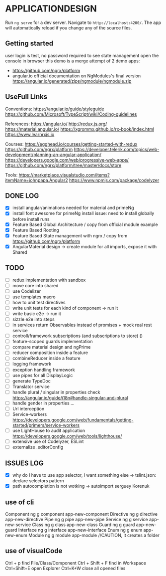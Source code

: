 # APPLICATIONDESIGN

Run `ng serve` for a dev server. Navigate to `http://localhost:4200/`. The app will automatically reload if you change any of the source files.

## Getting started
user login is test, no password required
to see state management open the console in browser
this demo is a merge attempt of 2 demo apps:
- https://github.com/ngrx/platform
- angular.io official documentation on NgModules's final version
https://angular.io/generated/zips/ngmodule/ngmodule.zip


## UseFull Links
Conventions:
https://angular.io/guide/styleguide
https://github.com/Microsoft/TypeScript/wiki/Coding-guidelines

References:
https://angular.io/
http://redux.js.org/
https://material.angular.io/
https://xgrommx.github.io/rx-book/index.html
https://www.learnrxjs.io

Courses:
https://egghead.io/courses/getting-started-with-redux
https://github.com/ngrx/platform
https://developer.telerik.com/topics/web-development/planning-an-angular-application/
https://developers.google.com/web/progressive-web-apps/
https://github.com/ngrx/platform/tree/master/docs/store

Tools:
https://marketplace.visualstudio.com/items?itemName=johnpapa.Angular2
https://www.npmjs.com/package/codelyzer

## DONE LOG

- [x] install angular/animations needed for material and primeNg
- [x] install font awesome for primeNg install issue: need to install globally before install runs
- [x] Feature Based Global Architecture / copy from official module example
- [x] Feature Based Rooting
- [x] Feature Based State management with ngrx / copy from https://github.com/ngrx/platform
- [x] AngularMaterial design -> create module for all imports, expose it with Shared

## TODO

- [ ] redux implementation with sandbox
- [ ] move core into shared
- [ ] use Codelizer
- [ ] use templates macro
- [ ] how to unit test directives
- [ ] write unit tests for each kind of component -> run it
- [ ] write basic e2e -> run it
- [ ] sizzle e2e into steps
- [ ] in services return Observables instead of promises + mock real rest service
- [ ] controll/framework subscriptions (and subscriptions to store) ()
- [ ] feature-scoped guards implementation
- [ ] compare material design and ngPrime
- [ ] reducer composition inside a feature
- [ ] combineReducer inside a feature
- [ ] logging framework
- [ ] exception handling framework
- [ ] use pipes for all DisplayLogic
- [ ] generate TypeDoc
- [ ] Translator service
- [ ] handle plural / singular in properties check https://angular.io/guide/i18n#handle-singular-and-plural
- [ ] handle gender in properties ...
- [ ] Url interception
- [ ] Service-workers https://developers.google.com/web/fundamentals/getting-started/primers/service-workers
- [ ] use LightHouse to audit application https://developers.google.com/web/tools/lighthouse/
- [ ] extensive use of Codelyzer, ESLint
- [ ] externalize .editorConfig
## ISSUES LOG

- [x] why do I have to use app selector, I want something else -> tslint.json: declare selectors pattern
- [x] path autocompletion is not wotking -> autoimport serguey Korenuk

## use of cli

Component	ng g component app-new-component
Directive	ng g directive app-new-directive
Pipe	    ng g pipe app-new-pipe
Service	    ng g service app-new-service
Class	    ng g class app-new-class
Guard	    ng g guard app-new-guard
Interface	ng g interface app-new-interface
Enum	    ng g enum app-new-enum
Module	    ng g module app-module //CAUTION, it creates a folder

## use of visualCode

Ctrl + p                find File/Class/Component
Ctrl + Shift + F        find in Workspace
Ctrl+Shift+E            open Explorer
Ctrl+K+W                close all opened files
